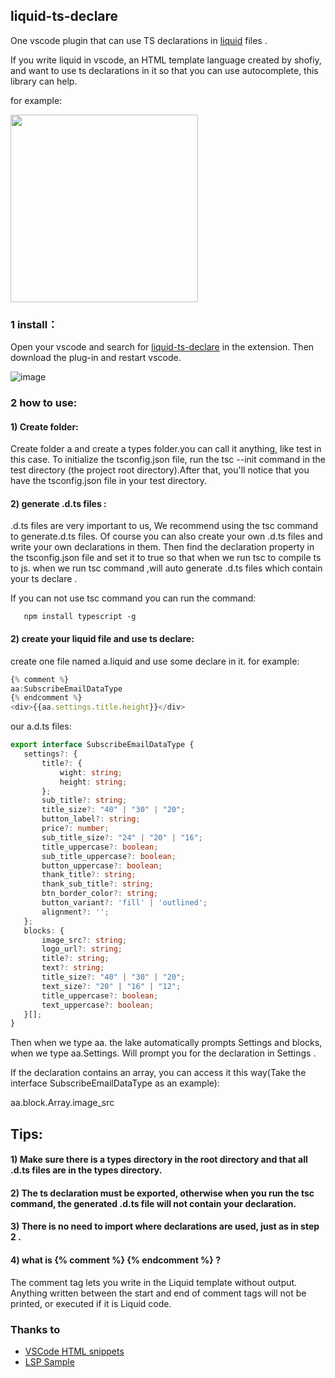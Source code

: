 

## liquid-ts-declare

One vscode plugin that can use TS declarations in [liquid](https://liquidjs.com/) files .

If you write liquid in vscode, an HTML template language created by shofiy, and want to use ts declarations in it so that you can use autocomplete, this library can help.

for example:

<img src="https://user-images.githubusercontent.com/41052302/133552215-0fa2d3bb-a6e0-4b4e-a3ff-a37117563732.jpg" width="300px;height:200px">

### 1 install：

Open your vscode and search for [liquid-ts-declare](https://marketplace.visualstudio.com/items?itemName=liquid-ts-declare.liquid-ts-declare) in the extension. Then download the plug-in and restart vscode.

![image](https://user-images.githubusercontent.com/41052302/133555167-aeec9691-4adc-4dcf-a163-895c0e0bc56e.png)

### 2 how to use:
 #### 1) Create folder: 
   Create folder a and create a types folder.you can call it anything, like test in this case.
 To initialize the tsconfig.json file, run the tsc --init command in the test directory (the project root directory).After that, you'll notice that you have the tsconfig.json     file in your test directory.
      
 #### 2) generate .d.ts files :
  .d.ts files are very important to us, We recommend using the tsc command to generate.d.ts files. Of course you can also create your own .d.ts files and write your own         declarations in them. Then find the declaration property in the tsconfig.json file and set it to true so that when we run tsc to compile ts to js.
  when we run tsc command ,will auto generate .d.ts files which contain your ts declare .
  
 If you can not use tsc command you can run the command:
 ```
    npm install typescript -g
 ```
 #### 2) create your liquid file and use ts declare:
 
 create one file named a.liquid and use some declare in it. for example:
 
 ```javascript
{% comment %} 
aa:SubscribeEmailDataType
{% endcomment %}
<div>{{aa.settings.title.height}}</div>
 ```
 our a.d.ts files:
 
 ```typescript
 export interface SubscribeEmailDataType {
    settings?: {
        title?: {
            wight: string;
            height: string;
        };
        sub_title?: string;
        title_size?: "40" | "30" | "20";
        button_label?: string;
        price?: number;
        sub_title_size?: "24" | "20" | "16";
        title_uppercase?: boolean;
        sub_title_uppercase?: boolean;
        button_uppercase?: boolean;
        thank_title?: string;
        thank_sub_title?: string;
        btn_border_color?: string;
        button_variant?: 'fill' | 'outlined';
        alignment?: '';
    };
    blocks: {
        image_src?: string;
        logo_url?: string;
        title?: string;
        text?: string;
        title_size?: "40" | "30" | "20";
        text_size?: "20" | "16" | "12";
        title_uppercase?: boolean;
        text_uppercase?: boolean;
    }[];
}
 ````
 
 Then when we type aa.  the lake automatically prompts Settings and blocks, when we type aa.Settings. Will prompt you for the declaration in Settings  .
 
 If the declaration contains an array, you can access it this way(Take the interface SubscribeEmailDataType as an example):
 
 aa.block.Array.image_src 
 
 ## Tips:
 
 #### 1) Make sure there is a types directory in the root directory and that all .d.ts files are in the types directory.
 #### 2) The ts declaration must be exported, otherwise when you run the tsc command, the generated .d.ts file will not contain your declaration.
 #### 3) There is no need to import where declarations are used, just as in step 2 .
 #### 4) what is {% comment %} {% endcomment %} ?
The comment tag lets you write in the Liquid template without output. Anything written between the start and end of comment tags will not be printed, or executed if it is Liquid code.
 
 
 ### Thanks to 
  - [VSCode HTML snippets](https://github.com/abusaidm/html-snippets/issues/27#issuecomment-282512411)
  - [LSP Sample](https://code.visualstudio.com/api/language-extensions/language-server-extension-guide)